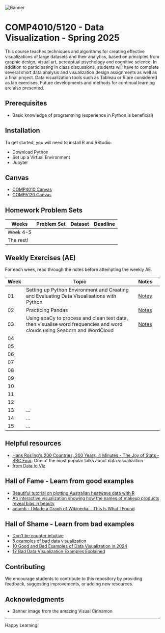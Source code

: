 ![Banner](https://www.visualcinnamon.com/img/art/2024/GDQS/GDQS_feature.png)
# COMP4010/5120 - Data Visualization - Spring 2025
This course teaches techniques and algorithms for creating effective visualizations of large datasets and their analytics, based on principles from graphic design, visual art, perceptual psychology and cognitive science. In addition to participating in class discussions, students will have to complete several short data analysis and visualization design assignments as well as a final project. Data visualization tools such as Tableau or R are considered as lab exercises. Future developments and methods for continual learning are also presented.

## Prerequisites

- Basic knowledge of programming (experience in Python is beneficial)

## Installation

To get started, you will need to install R and RStudio:

- Download Python 
- Set up a Virtual Environment
- Jupyter 

## Canvas

- [COMP4010 Canvas](https://vinuni.instructure.com/courses/2514)
- [COMP5120 Canvas](https://vinuni.instructure.com/courses/2529)

## Homework Problem Sets
| Weeks | Problem Set | Dataset | Deadline |
| --- | --- | --- | --- |
| Week 4-5 | 
| The rest! | 

## Weekly Exercises (AE)

For each week, read through the notes before attempting the weekly AE.

| Week | Topic | Notes | |
| --- | --- | --- | --- |
| 01 | Setting up Python Environment and Creating and Evaluating Data Visualisations with Python | [Notes](Week1/README.md) ||
| 02 | Practicing Pandas | [Notes](Week2/README.md) ||
| 03 | Using spaCy to process and clean text data, then visualise word frequencies and word clouds using Seaborn and WordCloud| [Notes](Week3/README.md) ||
| 04 | 
| 05 | 
| 06 | 
| 07 | 
| 08 | 
| 09 | 
| 10 | 
| 11 | 
| 12 | 
| 13 | ... |  | |
| 14 | ... |  | |
| 15 | ... |  | |

## Helpful resources

- [Hans Rosling's 200 Countries, 200 Years, 4 Minutes - The Joy of Stats - BBC Four](https://youtu.be/jbkSRLYSojo?si=yENI1BZSAPYKcjd7): One of the most popular talks about data visualization
- [from Data to Viz](https://www.data-to-viz.com/)

## Hall of Fame - Learn from good examples

- [Beautiful tutorial on plotting Australian heatwave data with R](https://github.com/njtierney/ozviridis)
- [Ab interactive visualization showing how the names of makeup products reveal bias in beauty](https://pudding.cool/2021/03/foundation-names/)
- [adumb - I Made a Graph of Wikipedia... This Is What I Found](https://www.youtube.com/watch?v=JheGL6uSF-4&ab_channel=adumb)

## Hall of Shame - Learn from bad examples

- [Don't be counter intuitive](https://www.data-to-viz.com/caveat/counter_intuitive.html)
- [5 examples of bad data visualization](https://www.jotform.com/blog/bad-data-visualization/)
- [10 Good and Bad Examples of Data Visualization in 2024](https://www.polymersearch.com/blog/10-good-and-bad-examples-of-data-visualization)
- [12 Bad Data Visualization Examples Explained](https://www.codeconquest.com/blog/12-bad-data-visualization-examples-explained/)

## Contributing

We encourage students to contribute to this repository by providing feedback, suggesting improvements, or adding new resources.


## Acknowledgments

- Banner image from the amazing Visual Cinnamon

---

Happy Learning!
